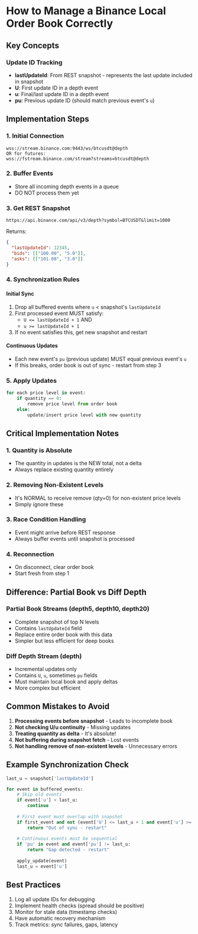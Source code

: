 # How to Manage a Binance Local Order Book Correctly

## Key Concepts

### Update ID Tracking
- **lastUpdateId**: From REST snapshot - represents the last update included in snapshot
- **U**: First update ID in a depth event
- **u**: Final/last update ID in a depth event  
- **pu**: Previous update ID (should match previous event's `u`)

## Implementation Steps

### 1. Initial Connection
```
wss://stream.binance.com:9443/ws/btcusdt@depth
OR for futures:
wss://fstream.binance.com/stream?streams=btcusdt@depth
```

### 2. Buffer Events
- Store all incoming depth events in a queue
- DO NOT process them yet

### 3. Get REST Snapshot
```
https://api.binance.com/api/v3/depth?symbol=BTCUSDT&limit=1000
```
Returns:
```json
{
  "lastUpdateId": 12345,
  "bids": [["100.00", "5.0"]],
  "asks": [["101.00", "3.0"]]
}
```

### 4. Synchronization Rules

#### Initial Sync
1. Drop all buffered events where `u` < snapshot's `lastUpdateId`
2. First processed event MUST satisfy:
   - `U <= lastUpdateId + 1` AND
   - `u >= lastUpdateId + 1`
3. If no event satisfies this, get new snapshot and restart

#### Continuous Updates
- Each new event's `pu` (previous update) MUST equal previous event's `u`
- If this breaks, order book is out of sync - restart from step 3

### 5. Apply Updates
```python
for each price level in event:
    if quantity == 0:
        remove price level from order book
    else:
        update/insert price level with new quantity
```

## Critical Implementation Notes

### 1. Quantity is Absolute
- The quantity in updates is the NEW total, not a delta
- Always replace existing quantity entirely

### 2. Removing Non-Existent Levels
- It's NORMAL to receive remove (qty=0) for non-existent price levels
- Simply ignore these

### 3. Race Condition Handling
- Event might arrive before REST response
- Always buffer events until snapshot is processed

### 4. Reconnection
- On disconnect, clear order book
- Start fresh from step 1

## Difference: Partial Book vs Diff Depth

### Partial Book Streams (depth5, depth10, depth20)
- Complete snapshot of top N levels
- Contains `lastUpdateId` field
- Replace entire order book with this data
- Simpler but less efficient for deep books

### Diff Depth Stream (depth)
- Incremental updates only
- Contains `U`, `u`, sometimes `pu` fields
- Must maintain local book and apply deltas
- More complex but efficient

## Common Mistakes to Avoid

1. **Processing events before snapshot** - Leads to incomplete book
2. **Not checking U/u continuity** - Missing updates
3. **Treating quantity as delta** - It's absolute!
4. **Not buffering during snapshot fetch** - Lost events
5. **Not handling remove of non-existent levels** - Unnecessary errors

## Example Synchronization Check

```python
last_u = snapshot['lastUpdateId']

for event in buffered_events:
    # Skip old events
    if event['u'] < last_u:
        continue
    
    # First event must overlap with snapshot
    if first_event and not (event['U'] <= last_u + 1 and event['u'] >= last_u + 1):
        return "Out of sync - restart"
    
    # Continuous events must be sequential
    if 'pu' in event and event['pu'] != last_u:
        return "Gap detected - restart"
    
    apply_update(event)
    last_u = event['u']
```

## Best Practices

1. Log all update IDs for debugging
2. Implement health checks (spread should be positive)
3. Monitor for stale data (timestamp checks)
4. Have automatic recovery mechanism
5. Track metrics: sync failures, gaps, latency